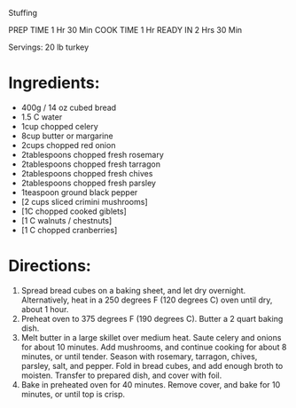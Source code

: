 Stuffing

PREP TIME  	1 Hr 30 Min
COOK TIME  	1 Hr
READY IN  	2 Hrs 30 Min

Servings: 20 lb turkey

# Ingredients:
- 400g / 14 oz cubed bread
- 1.5 C water
- 1cup chopped celery
- 8cup butter or margarine
- 2cups chopped red onion
- 2tablespoons chopped fresh rosemary
- 2tablespoons chopped fresh tarragon
- 2tablespoons chopped fresh chives
- 2tablespoons chopped fresh parsley
- 1teaspoon ground black pepper
- [2 cups sliced crimini mushrooms]
- [1C chopped cooked giblets]
- [1 C walnuts / chestnuts]    
- [1 C chopped cranberries]

# Directions:
1. Spread bread cubes on a baking sheet, and let dry overnight. Alternatively, heat in a 250 degrees F (120 degrees C) oven until dry, about 1 hour.
2. Preheat oven to 375 degrees F (190 degrees C). Butter a 2 quart baking dish.
3. Melt butter in a large skillet over medium heat. Saute celery and onions for about 10 minutes. Add mushrooms, and continue cooking for about 8 minutes, or until tender. Season with rosemary, tarragon, chives, parsley, salt, and pepper. Fold in bread cubes, and add enough broth to moisten. Transfer to prepared dish, and cover with foil.
4. Bake in preheated oven for 40 minutes. Remove cover, and bake for 10 minutes, or until top is crisp.
